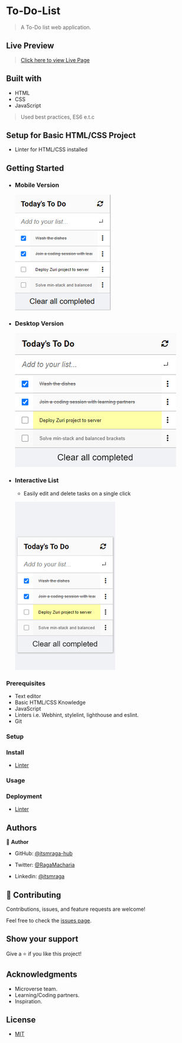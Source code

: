 # To-Do-List

> A To-Do list web application.

## Live Preview

> [Click here to view Live Page](https://itsmraga-hub.github.io/To-Do-List/)

## Built with

- HTML
- CSS
- JavaScript

> Used best practices, ES6 e.t.c

## Setup for Basic HTML/CSS Project

- Linter for HTML/CSS installed

## Getting Started

- ### Mobile Version

  ![screenshot](./src/assets/To-Do-Mobile.png)

- ### Desktop Version

  ![screenshot](./src/assets/To-Do-desktop.png)

- ### Interactive List

  - Easily edit and delete tasks on a single click

  ![screenshot](./src/assets/Tp-Do-Edit.png)

### Prerequisites

- Text editor
- Basic HTML/CSS Knowledge
- JavaScript
- Linters i.e. Webhint, stylelint, lighthouse and eslint.
- Git

### Setup

### Install

- [Linter](https://github.com/microverseinc/linters-config/tree/master/html-css_js)

### Usage

### Deployment

- [Linter](https://github.com/microverseinc/linters-config/tree/master/html-css_js)

## Authors

👤 **Author**

- GitHub: [@itsmraga-hub](https://github.com/itsmraga-hub)

- Twitter: [@RagaMacharia](https://twitter.com/RagaMacharia)

- Linkedin: [@itsmraga](https://www.linkedin.com/in/itsmraga/)

## 🤝 Contributing

Contributions, issues, and feature requests are welcome!

Feel free to check the [issues page](../../issues/).

## Show your support

Give a ⭐️ if you like this project!

## Acknowledgments

- Microverse team.
- Learning/Coding partners.
- Inspiration.

## License

- [MIT](https://github.com/itsmraga-hub/To-Do-List/blob/master/LICENSE)
